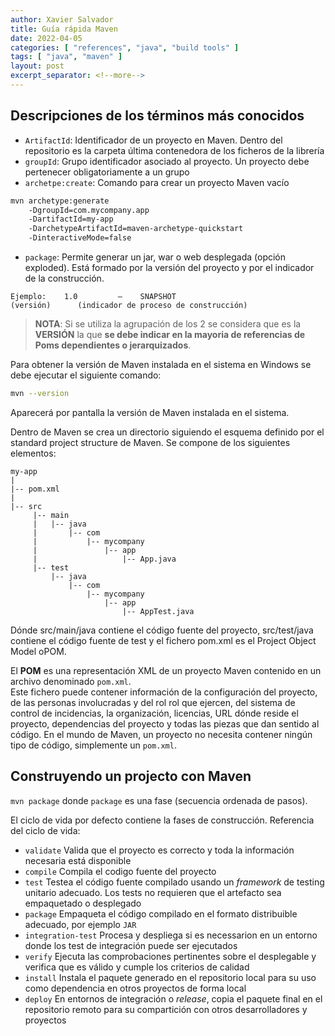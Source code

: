 ```yaml
---
author: Xavier Salvador
title: Guía rápida Maven
date: 2022-04-05
categories: [ "references", "java", "build tools" ]
tags: [ "java", "maven" ]
layout: post
excerpt_separator: <!--more-->
---
```


<!--more-->

## Descripciones de los términos más conocidos

- `ArtifactId`: Identificador de un proyecto en Maven. Dentro del repositorio es la carpeta última contenedora de los ficheros de la librería
- `groupId`: Grupo identificador asociado al proyecto. Un proyecto debe pertenecer obligatoriamente a un grupo
- `archetpe:create`: Comando para crear un proyecto Maven vacío

```sh
mvn archetype:generate 
    -DgroupId=com.mycompany.app 
    -DartifactId=my-app 
    -DarchetypeArtifactId=maven-archetype-quickstart 
    -DinteractiveMode=false
```

- `package`: Permite generar un jar, war o web desplegada (opción exploded). Está formado por la versión del proyecto y por el indicador de la construcción.

```
Ejemplo:    1.0         –    SNAPSHOT
(versión)      (indicador de proceso de construcción)
```

> **NOTA**:
> Si se utiliza la agrupación de los 2 se considera que es la **VERSIÓN** la que **se debe indicar en la mayoria de referencias de Poms dependientes o jerarquizados**.

Para obtener la versión de Maven instalada en el sistema en Windows se debe ejecutar el siguiente comando:

```sh
mvn --version
```

Aparecerá por pantalla la versión de Maven instalada en el sistema.

Dentro de Maven se crea un directorio siguiendo el esquema definido por el standard project structure de Maven. Se compone de los siguientes elementos:

```
my-app
|
|-- pom.xml
|
|-- src
     |-- main
     |   |-- java
     |       |-- com
     |           |-- mycompany
     |               |-- app
     |                   |-- App.java
     |-- test
         |-- java
             |-- com
                 |-- mycompany
                     |-- app
                         |-- AppTest.java
```

Dónde src/main/java contiene el código fuente del proyecto, src/test/java contiene el código fuente de test y el fichero pom.xml es el Project Object Model oPOM.

El **POM** es una representación XML de un proyecto Maven contenido en un archivo denominado `pom.xml`.  
Este fichero puede contener información de la configuración del proyecto, de las personas involucradas y del rol rol que ejercen, del sistema de control de incidencias, la organización, licencias, URL dónde reside el proyecto, dependencias del proyecto y todas las piezas que dan sentido al código. 
En el mundo de Maven, un proyecto no necesita contener ningún tipo de código, simplemente un `pom.xml`.

## Construyendo un projecto con Maven

`mvn package` donde `package` es una fase (secuencia ordenada de pasos).

El ciclo de vida por defecto contiene la fases de construcción. Referencia del ciclo de vida:

- `validate` Valida que el proyecto es correcto y toda la información necesaria está disponible
- `compile` Compila el codigo fuente del proyecto
- `test` Testea el código fuente compilado usando un *framework* de testing unitario adecuado. Los tests no requieren que el artefacto sea empaquetado o desplegado
- `package` Empaqueta el código compilado en el formato distribuible adecuado, por ejemplo `JAR` 
- `integration-test` Procesa y despliega si es necessarion en un entorno donde los test de integración puede ser ejecutados
- `verify` Ejecuta las comprobaciones pertinentes sobre el desplegable y verifica que es válido y cumple los criterios de calidad
- `install` Instala el paquete generado en el repositorio local para su uso como dependencia en otros proyectos de forma local
- `deploy` En entornos de integración o *release*, copia el paquete final en el repositorio remoto para su compartición con otros desarrolladores y proyectos
